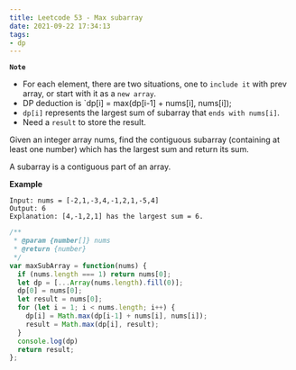 ```yaml
---
title: Leetcode 53 - Max subarray
date: 2021-09-22 17:34:13
tags:
- dp
---
```

**`Note`**
- For each element, there are two situations, one to `include it` with prev array, or start with it as a `new array`.
- DP deduction is `dp[i] = max(dp[i-1] + nums[i], nums[i]);
- `dp[i]` represents the largest sum of subarray that `ends with nums[i]`.
- Need a `result` to store the result.

Given an integer array nums, find the contiguous subarray (containing at least one number) which has the largest sum and return its sum.

A subarray is a contiguous part of an array.

**Example**
```
Input: nums = [-2,1,-3,4,-1,2,1,-5,4]
Output: 6
Explanation: [4,-1,2,1] has the largest sum = 6.
```

```javascript
/**
 * @param {number[]} nums
 * @return {number}
 */
var maxSubArray = function(nums) {
  if (nums.length === 1) return nums[0];
  let dp = [...Array(nums.length).fill(0)];
  dp[0] = nums[0];
  let result = nums[0];
  for (let i = 1; i < nums.length; i++) {
    dp[i] = Math.max(dp[i-1] + nums[i], nums[i]);
    result = Math.max(dp[i], result);
  }
  console.log(dp)
  return result;
};
```